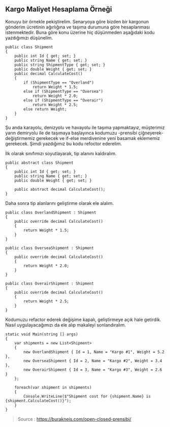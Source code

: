 ## Kargo Maliyet Hesaplama Örneği

Konuyu bir örnekle pekiştirelim. Senaryoya göre bizden bir kargonun gönderim ücretinin ağırlığına ve taşıma durumuna
göre hesaplanması istenmektedir. Buna göre konu üzerine hiç düşünmeden aşağıdaki kodu yazdığımızı düşünelim.

```
public class Shipment
{
    public int Id { get; set; }
    public string Name { get; set; }
    public string ShipmentType { get; set; }
    public double Weight { get; set; }
    public decimal CalculateCost()
    {
        if (ShipmentType == "Overland")
            return Weight * 1.5;
        else if (ShipmentType == "Oversea")
            return Weight * 2.0;
        else if (ShipmentType == "Overair")
            return Weight * 2.5;
        else return Weight;
    }
}
```

Şu anda karayolu, denizyolu ve havayolu ile taşıma yapmaktayız, müşterimiz yarın demiryolu ile de taşımaya başlayınca
kodumuzu -prensibi çiğneyerek- değiştirmemiz gerekecek ve if-else merdivenine yeni basamak eklememiz gerekecek. Şimdi
yazdığımız bu kodu refoctor ederelim.

İlk olarak sınıfımızı soyutlayarak, tip alanını kaldıralım.

```
public abstract class Shipment
{
    public int Id { get; set; }
    public string Name { get; set; }
    public double Weight { get; set; }

    public abstract decimal CalculateCost();
}
```

Daha sonra tip alanlarını geliştirme olarak ele alalım.

```
public class OverlandShipment : Shipment
{
    public override decimal CalculateCost()
    {
        return Weight * 1.5;
    }
}

public class OverseaShipment : Shipment
{
    public override decimal CalculateCost()
    {
        return Weight * 2.0;
    }
}

public class OverairShipment : Shipment
{
    public override decimal CalculateCost()
    {
        return Weight * 2.5;
    }
}
```

Kodumuzu refactor ederek değişime kapalı, geliştirmeye açık hale getirdik. Nasıl uygulayacağımızı da ele alıp makaleyi
sonlandıralım.

```
static void Main(string [] args)
{
	var shipments = new List<Shipment>
	{
		new OverlandShipment { Id = 1, Name = "Kargo #1", Weight = 5.2 },
		new OverseaShipment { Id = 2, Name = "Kargo #2", Weight = 3.4 },
		new OverairShipment { Id = 3, Name = "Kargo #3", Weight = 2.6 }
	};
	
	foreach(var shipment in shipments)
	{
		Console.WriteLine($"Shipment cost for {shipment.Name} is {shipment.CalculateCost()}");
	}
}
```

> Source : https://burakneis.com/open-closed-prensibi/